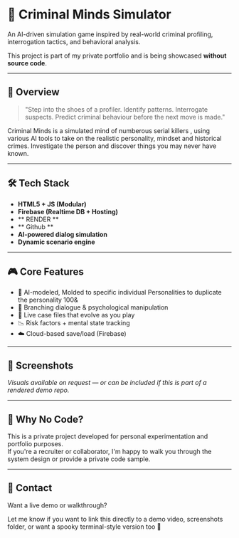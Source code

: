 # 🧠 Criminal Minds Simulator

An AI-driven simulation game inspired by real-world criminal profiling, interrogation tactics, and behavioral analysis.

This project is part of my private portfolio and is being showcased **without source code**.

---

## 🧩 Overview

> "Step into the shoes of a profiler. Identify patterns. Interrogate suspects. Predict criminal behaviour before the next move is made."

Criminal Minds is a simulated mind of numberous serial killers , using various AI tools to take on the realistic personality, mindset and historical
crimes. Investigate the person and discover things you may never have known.

---

## 🛠 Tech Stack

- **HTML5 + JS (Modular)**  
- **Firebase (Realtime DB + Hosting)** 
- ** RENDER **
- ** Github ** 
- **AI-powered dialog simulation**  
- **Dynamic scenario engine**

---

## 🎮 Core Features

- 🧠 AI-modeled, Molded to specific individual Personalities to duplicate the personality 100&
- 🔀 Branching dialogue & psychological manipulation
- 📁 Live case files that evolve as you play
- 📉 Risk factors + mental state tracking
- ☁️ Cloud-based save/load (Firebase)

---

## 📸 Screenshots

_Visuals available on request — or can be included if this is part of a rendered demo repo._

---

## 🔐 Why No Code?

This is a private project developed for personal experimentation and portfolio purposes.  
If you're a recruiter or collaborator, I'm happy to walk you through the system design or provide a private code sample.

---

## 🤝 Contact

Want a live demo or walkthrough?


Let me know if you want to link this directly to a demo video, screenshots folder, or want a spooky terminal-style version too 👀



